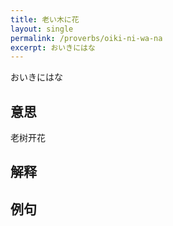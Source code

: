 ```yaml
---
title: 老い木に花
layout: single
permalink: /proverbs/oiki-ni-wa-na
excerpt: おいきにはな
---
```


おいきにはな

## 意思

老树开花

## 解释

## 例句


